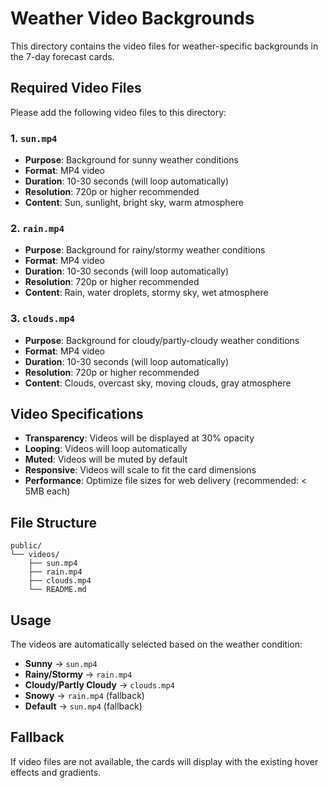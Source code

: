 # Weather Video Backgrounds

This directory contains the video files for weather-specific backgrounds in the 7-day forecast cards.

## Required Video Files

Please add the following video files to this directory:

### 1. `sun.mp4`
- **Purpose**: Background for sunny weather conditions
- **Format**: MP4 video
- **Duration**: 10-30 seconds (will loop automatically)
- **Resolution**: 720p or higher recommended
- **Content**: Sun, sunlight, bright sky, warm atmosphere

### 2. `rain.mp4`
- **Purpose**: Background for rainy/stormy weather conditions
- **Format**: MP4 video
- **Duration**: 10-30 seconds (will loop automatically)
- **Resolution**: 720p or higher recommended
- **Content**: Rain, water droplets, stormy sky, wet atmosphere

### 3. `clouds.mp4`
- **Purpose**: Background for cloudy/partly-cloudy weather conditions
- **Format**: MP4 video
- **Duration**: 10-30 seconds (will loop automatically)
- **Resolution**: 720p or higher recommended
- **Content**: Clouds, overcast sky, moving clouds, gray atmosphere

## Video Specifications

- **Transparency**: Videos will be displayed at 30% opacity
- **Looping**: Videos will loop automatically
- **Muted**: Videos will be muted by default
- **Responsive**: Videos will scale to fit the card dimensions
- **Performance**: Optimize file sizes for web delivery (recommended: < 5MB each)

## File Structure
```
public/
└── videos/
    ├── sun.mp4
    ├── rain.mp4
    ├── clouds.mp4
    └── README.md
```

## Usage

The videos are automatically selected based on the weather condition:
- **Sunny** → `sun.mp4`
- **Rainy/Stormy** → `rain.mp4`
- **Cloudy/Partly Cloudy** → `clouds.mp4`
- **Snowy** → `rain.mp4` (fallback)
- **Default** → `sun.mp4` (fallback)

## Fallback

If video files are not available, the cards will display with the existing hover effects and gradients.
